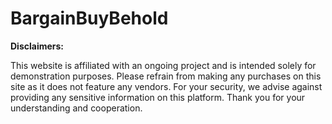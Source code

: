 # BargainBuyBehold


**Disclaimers:**

This website is affiliated with an ongoing project and is intended solely for demonstration purposes. Please refrain from making any purchases on this site as it does not feature any vendors. For your security, we advise against providing any sensitive information on this platform. Thank you for your understanding and cooperation.

